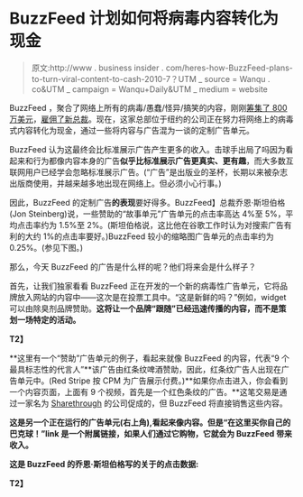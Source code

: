 # BuzzFeed 计划如何将病毒内容转化为现金

> 原文:http://www . business insider . com/heres-how-BuzzFeed-plans-to-turn-viral-content-to-cash-2010-7？UTM _ source = Wanqu . co&UTM _ campaign = Wanqu+Daily&UTM _ medium = website

BuzzFeed ，聚合了网络上所有的病毒/愚蠢/怪异/搞笑的内容，刚刚[筹集了 800 万美元](https://www.businessinsider.com/buzzfeed-raised-8mm-from-great-investors-without-leaving-nyc-for-a-single-meeting-another-sign-nyc-tech-has-arriv-2010-5)，[雇佣了新总裁](https://www.businessinsider.com/ex-googler-jon-steinberg-joins-nyc-startup-buzzfeed-2010-5)。现在，这家总部位于纽约的公司正在努力将网络上的病毒式内容转化为现金，通过一些将内容与广告混为一谈的定制广告单元。

BuzzFeed 认为这最终会比标准展示广告产生更多的收入。击球手出局了吗因为看起来和行为都像内容本身的广告**似乎比标准展示广告更真实、更有趣**，而大多数互联网用户已经学会忽略标准展示广告。(“广告”是出版业的圣杯，长期以来被杂志出版商使用，并越来越多地出现在网络上。但必须小心行事。)

因此，BuzzFeed 的定制广告**的表现**要好得多。BuzzFeed】总裁乔恩·斯坦伯格(Jon Steinberg)说，一些赞助的“故事单元”广告单元的点击率高达 4%至 5%，平均点击率约为 1.5%至 2%。(斯坦伯格说，这比他在谷歌工作时认为对搜索广告有利的大约 1%的点击率要好。)BuzzFeed 较小的缩略图广告单元的点击率约为 0.25%。(参见下图。)

那么，今天 BuzzFeed 的广告是什么样的呢？他们将来会是什么样子？

首先，让我们独家看看 BuzzFeed 正在开发的一个新的病毒性广告单元，它将品牌放入网站的内容中——这次是在投票工具中。“这是新鲜的吗？”例如，widget 可以由除臭剂品牌赞助。**这将让一个品牌“跟随”已经迅速传播的内容，而不是策划一场特定的活动。**

 **T2】**

**这里有一个“赞助”广告单元的例子，看起来就像 BuzzFeed 的内容，代表“9 个最具标志性的代言人”**该广告由红条纹啤酒赞助，因此，红条纹广告人出现在广告单元中。(Red Stripe 按 CPM 为广告展示付费。)**如果你点击进入，你会看到一个内容页面，上面有 9 个视频，首先是一个红色条纹的广告。**这笔交易是通过一家名为 [Sharethrough](https://sharethrough.com/) 的公司促成的，但 BuzzFeed 将直接销售这些内容。

**这是另一个正在运行的广告单元(右上角),看起来像内容。但是“在这里买你自己的巴克球！”link 是一个附属链接，如果人们通过它购物，它就会为 BuzzFeed 带来收入。**

**这是 BuzzFeed 的乔恩·斯坦伯格写的关于的点击数据:**

 **T2】**